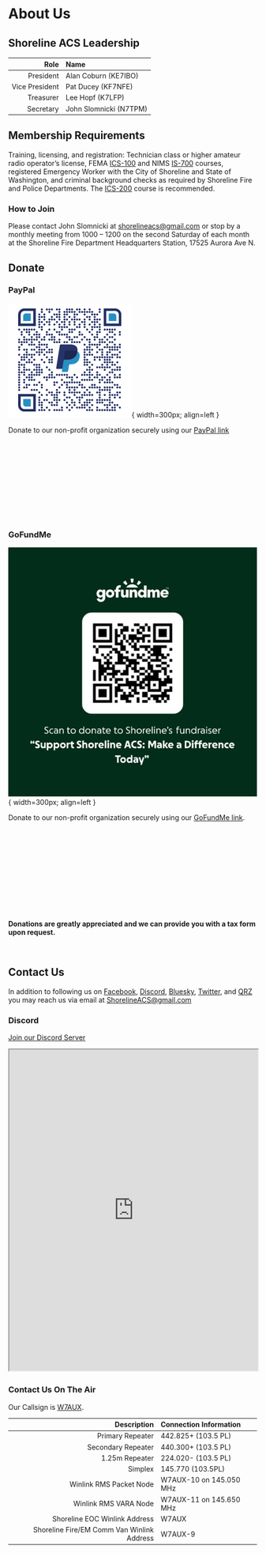 # About Us
## Shoreline ACS Leadership

| Role | Name |
| ---: | :--- |
| President | Alan Coburn (KE7IBO) |
| Vice President | Pat Ducey (KF7NFE) |
| Treasurer | Lee Hopf (K7LFP) |
| Secretary | John Slomnicki (N7TPM) |

## Membership Requirements
Training, licensing, and registration: Technician class or higher amateur radio operator’s license, FEMA [ICS-100](https://www.google.com/url?q=https%3A%2F%2Ftraining.fema.gov%2Fis%2Fcourseoverview.aspx%3Fcode%3DIS-100.b&sa=D&sntz=1&usg=AOvVaw3xaUrjwsJGxBEpFhSQnYo_) and NIMS [IS-700](https://www.google.com/url?q=https%3A%2F%2Ftraining.fema.gov%2Fis%2Fcourseoverview.aspx%3Fcode%3DIS-700.a&sa=D&sntz=1&usg=AOvVaw035knpZ5rEpGTTpSrgQ-7w) courses, registered Emergency Worker with the City of Shoreline and State of Washington, and criminal background checks as required by Shoreline Fire and Police Departments. The [ICS-200](https://www.google.com/url?q=https%3A%2F%2Ftraining.fema.gov%2Fis%2Fcourseoverview.aspx%3Fcode%3DIS-200.b&sa=D&sntz=1&usg=AOvVaw0LfUU3t1t82bdVomy-k7Vk) course is recommended.

### How to Join
Please contact John Slomnicki at shorelineacs@gmail.com or stop by a monthly meeting from 1000 – 1200 on the second Saturday of each month at the Shoreline Fire Department Headquarters Station, 17525 Aurora Ave N.

## Donate

### PayPal

![Donate QR](static/ShorelineACS_paypal_qrcode.png){ width=300px; align=left }

Donate to our non-profit organization securely using our [PayPal link](https://www.paypal.com/US/fundraiser/charity/1886604)
</br>
</br>
</br>
</br>
</br>
</br>
</br>
</br>
</br>
</br>
</br>

### GoFundMe

![GoFundMe QR](static/acs_gofundme.jpg){ width=300px; align=left }

Donate to our non-profit organization securely using our [GoFundMe link](https://www.gofundme.com/f/support-shoreline-acs-make-a-difference-today).

</br>
</br>
</br>
</br>
</br>
</br>
</br>
</br>
</br>
</br>

<b>Donations are greatly appreciated and we can provide you with a tax form upon request.</b>

</br>

## Contact Us

In addition to following us on [Facebook](https://www.facebook.com/shorelineacs), [Discord](https://discord.gg/ZhzPJhbuTN), [Bluesky](https://bsky.app/profile/shorelineacs.org), [Twitter](https://twitter.com/ShorelineACS), and [QRZ](https://www.qrz.com/db/W7AUX) you may reach us via email at ShorelineACS@gmail.com

### Discord

[Join our Discord Server](https://discord.gg/ZhzPJhbuTN)

<iframe src="https://e.widgetbot.io/channels/1316600860058583111/1316600860058583114" allow="clipboard-write; fullscreen" height="650" width="100%"></iframe>

### Contact Us On The Air

Our Callsign is [W7AUX](https://www.qrz.com/db/W7AUX).

| Description | Connection Information |
| --: | :--- |
|Primary Repeater | 442.825+ (103.5 PL)|
|Secondary Repeater | 440.300+ (103.5 PL)|
|1.25m Repeater | 224.020- (103.5 PL)|
|Simplex | 145.770 (103.5PL)|
|Winlink RMS Packet Node | W7AUX-10 on 145.050 MHz|
|Winlink RMS VARA Node | W7AUX-11 on 145.650 MHz|
|Shoreline EOC Winlink Address | W7AUX|
|Shoreline Fire/EM Comm Van Winlink Address |  W7AUX-9|